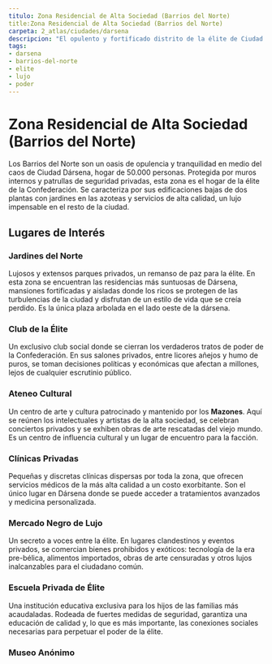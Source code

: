 ```yaml
---
titulo: Zona Residencial de Alta Sociedad (Barrios del Norte)
title:Zona Residencial de Alta Sociedad (Barrios del Norte)
carpeta: 2_atlas/ciudades/darsena
descripcion: "El opulento y fortificado distrito de la élite de Ciudad Dársena, un mundo de lujo y poder aislado de la dura realidad de la ciudad."
tags:
- darsena
- barrios-del-norte
- elite
- lujo
- poder
---
```


# Zona Residencial de Alta Sociedad (Barrios del Norte)

Los Barrios del Norte son un oasis de opulencia y tranquilidad en medio del caos de Ciudad Dársena, hogar de 50.000 personas. Protegida por muros internos y patrullas de seguridad privadas, esta zona es el hogar de la élite de la Confederación. Se caracteriza por sus edificaciones bajas de dos plantas con jardines en las azoteas y servicios de alta calidad, un lujo impensable en el resto de la ciudad.

## Lugares de Interés

### **Jardines del Norte**
Lujosos y extensos parques privados, un remanso de paz para la élite. En esta zona se encuentran las residencias más suntuosas de Dársena, mansiones fortificadas y aisladas donde los ricos se protegen de las turbulencias de la ciudad y disfrutan de un estilo de vida que se creía perdido. Es la única plaza arbolada en el lado oeste de la dársena.

### **Club de la Élite**
Un exclusivo club social donde se cierran los verdaderos tratos de poder de la Confederación. En sus salones privados, entre licores añejos y humo de puros, se toman decisiones políticas y económicas que afectan a millones, lejos de cualquier escrutinio público.

### **Ateneo Cultural**
Un centro de arte y cultura patrocinado y mantenido por los **Mazones**. Aquí se reúnen los intelectuales y artistas de la alta sociedad, se celebran conciertos privados y se exhiben obras de arte rescatadas del viejo mundo. Es un centro de influencia cultural y un lugar de encuentro para la facción.

### **Clínicas Privadas**
Pequeñas y discretas clínicas dispersas por toda la zona, que ofrecen servicios médicos de la más alta calidad a un costo exorbitante. Son el único lugar en Dársena donde se puede acceder a tratamientos avanzados y medicina personalizada.

### **Mercado Negro de Lujo**
Un secreto a voces entre la élite. En lugares clandestinos y eventos privados, se comercian bienes prohibidos y exóticos: tecnología de la era pre-bélica, alimentos importados, obras de arte censuradas y otros lujos inalcanzables para el ciudadano común.

### **Escuela Privada de Élite**
Una institución educativa exclusiva para los hijos de las familias más acaudaladas. Rodeada de fuertes medidas de seguridad, garantiza una educación de calidad y, lo que es más importante, las conexiones sociales necesarias para perpetuar el poder de la élite.

### **Museo Anónimo**
